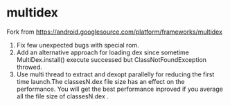 # multidex
Fork from https://android.googlesource.com/platform/frameworks/multidex  
1. Fix few unexpected bugs with special rom.  
2. Add an alternative approach for loading dex since sometime MultiDex.install() execute successed but ClassNotFoundException throwed.
3. Use multi thread to extract and dexopt parallelly for reducing the first time launch.The classesN.dex file size has an effect on the performance. You will get the best performance inproved if you average all the file size of classesN.dex .
